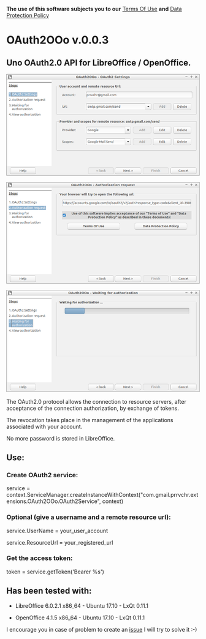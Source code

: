 **The use of this software subjects you to our** [Terms Of Use](https://prrvchr.github.io/OAuth2OOo/TermsOfUse_en.html) **and** [Data Protection Policy](https://prrvchr.github.io/OAuth2OOo/PrivacyPolicy_en.html)

# OAuth2OOo v.0.0.3

## Uno OAuth2.0 API for LibreOffice / OpenOffice.

![OAuth2OOo Wizard Page1 screenshot](OAuth2Wizard1.png)

![OAuth2OOo Wizard Page2 screenshot](OAuth2Wizard2.png)

![OAuth2OOo Wizard Page3 screenshot](OAuth2Wizard3.png)

The OAuth2.0 protocol allows the connection to resource servers, after acceptance of the connection authorization, by exchange of tokens.

The revocation takes place in the management of the applications associated with your account.

No more password is stored in LibreOffice.

## Use:

### Create OAuth2 service:

service = context.ServiceManager.createInstanceWithContext("com.gmail.prrvchr.extensions.OAuth2OOo.OAuth2Service", context)

### Optional (give a username and a remote resource url):

service.UserName = your_user_account

service.ResourceUrl = your_registered_url

### Get the access token:

token = service.getToken('Bearer %s')

## Has been tested with:

* LibreOffice 6.0.2.1 x86_64 - Ubuntu 17.10 - LxQt 0.11.1

* OpenOffice 4.1.5 x86_64 - Ubuntu 17.10 - LxQt 0.11.1

I encourage you in case of problem to create an [issue](https://github.com/prrvchr/OAuth2OOo/issues/new)
I will try to solve it :-)
